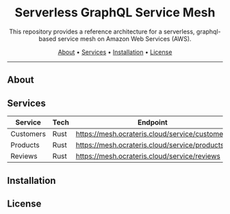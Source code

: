 <div align="center">
    <h1>Serverless GraphQL Service Mesh</h1>
    This repository provides a reference architecture for a serverless, graphql-based service mesh on Amazon Web Services (AWS).
    <p align="center">
        <a href="#about">About</a> •
        <a href="#services">Services</a> •
        <a href="#installation">Installation</a> •
        <a href="#license">License</a>
    </p>
    <hr />
</div>

## About

## Services

| Service   | Tech        | Endpoint                                       |
|-----------|-------------|------------------------------------------------|
| Customers | Rust  | https://mesh.ocrateris.cloud/service/customers |
| Products  | Rust  | https://mesh.ocrateris.cloud/service/products  |
| Reviews   | Rust  | https://mesh.ocrateris.cloud/service/reviews   |

## Installation

## License

